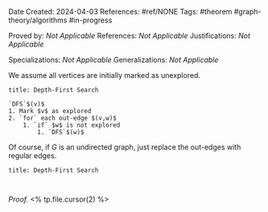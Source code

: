 Date Created: 2024-04-03
References: #ref/NONE
Tags: #theorem #graph-theory/algorithms #in-progress

Proved by: <i>Not Applicable</i>
References: <i>Not Applicable</i>
Justifications: <i>Not Applicable</i>

Specializations: <i>Not Applicable</i>
Generalizations: <i>Not Applicable</i>


We assume all vertices are initially marked as unexplored.

```ad-algorithm
title: Depth-First Search

`DFS`$(v)$
1. Mark $v$ as explored
2. `for` each out-edge $(v,w)$
	1. `if` $w$ is not explored
		1. `DFS`$(w)$

```

Of course, if $G$ is an undirected graph, just replace the out-edges with regular edges.

```ad-theorem
title: Depth-First Search



```

<i>Proof.</i> <% tp.file.cursor(2) %>